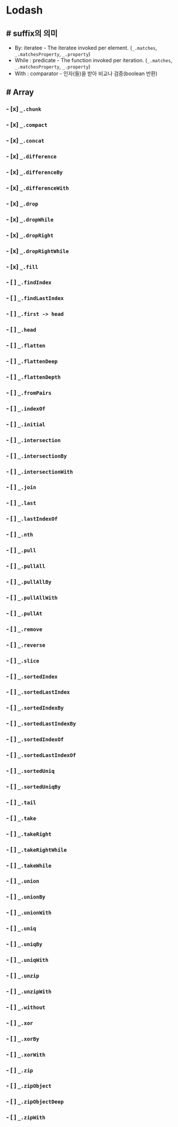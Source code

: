 # Lodash

## # suffix의 의미

 - By: iteratee - The iteratee invoked per element. (`_.matches`, `_.matchesProperty`, `_.property`)
 - While : predicate - The function invoked per iteration. (`_.matches`, `_.matchesProperty`, `_.property`)
 - With : comparator - 인자(들)을 받아 비교나 검증(boolean 반환)

## # Array

### - [x] `_.chunk`
### - [x] `_.compact`
### - [x] `_.concat`
### - [x] `_.difference`
### - [x] `_.differenceBy`
### - [x] `_.differenceWith`
### - [x] `_.drop`
### - [x] `_.dropWhile`
### - [x] `_.dropRight`
### - [x] `_.dropRightWhile`
### - [x] `_.fill`
### - [ ] `_.findIndex`
### - [ ] `_.findLastIndex`
### - [ ] `_.first -> head`
### - [ ] `_.head`
### - [ ] `_.flatten`
### - [ ] `_.flattenDeep`
### - [ ] `_.flattenDepth`
### - [ ] `_.fromPairs`
### - [ ] `_.indexOf`
### - [ ] `_.initial`
### - [ ] `_.intersection`
### - [ ] `_.intersectionBy`
### - [ ] `_.intersectionWith`
### - [ ] `_.join`
### - [ ] `_.last`
### - [ ] `_.lastIndexOf`
### - [ ] `_.nth`
### - [ ] `_.pull`
### - [ ] `_.pullAll`
### - [ ] `_.pullAllBy`
### - [ ] `_.pullAllWith`
### - [ ] `_.pullAt`
### - [ ] `_.remove`
### - [ ] `_.reverse`
### - [ ] `_.slice`
### - [ ] `_.sortedIndex`
### - [ ] `_.sortedLastIndex`
### - [ ] `_.sortedIndexBy`
### - [ ] `_.sortedLastIndexBy`
### - [ ] `_.sortedIndexOf`
### - [ ] `_.sortedLastIndexOf`
### - [ ] `_.sortedUniq`
### - [ ] `_.sortedUniqBy`
### - [ ] `_.tail`
### - [ ] `_.take`
### - [ ] `_.takeRight`
### - [ ] `_.takeRightWhile`
### - [ ] `_.takeWhile`
### - [ ] `_.union`
### - [ ] `_.unionBy`
### - [ ] `_.unionWith`
### - [ ] `_.uniq`
### - [ ] `_.uniqBy`
### - [ ] `_.uniqWith`
### - [ ] `_.unzip`
### - [ ] `_.unzipWith`
### - [ ] `_.without`
### - [ ] `_.xor`
### - [ ] `_.xorBy`
### - [ ] `_.xorWith`
### - [ ] `_.zip`
### - [ ] `_.zipObject`
### - [ ] `_.zipObjectDeep`
### - [ ] `_.zipWith`